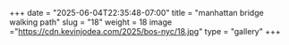 +++
date = "2025-06-04T22:35:48-07:00"
title = "manhattan bridge walking path"
slug = "18"
weight = 18
image ="https://cdn.kevinjodea.com/2025/bos-nyc/18.jpg"
type = "gallery"
+++

